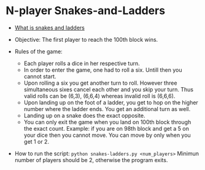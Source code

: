 # N-player Snakes-and-Ladders
* [What is snakes and ladders](https://en.wikipedia.org/wiki/Snakes_and_Ladders)
* Objective: The first player to reach the 100th block wins.
* Rules of the game:
  * Each player rolls a dice in her respective turn.
  * In order to enter the game, one had to roll a six. Untill then you cannot start.
  * Upon rolling a six you get another turn to roll. However three simultaneous sixes cancel each other and you skip your turn. Thus valid rolls can be (6,3), (6,6,4) whereas invalid roll is (6,6,6).
  * Upon landing up on the foot of a ladder, you get to hop on the higher number where the ladder ends. You get an additional turn as well.
  * Landing up on a snake does the exact opposite.
  * You can only exit the game when you land on 100th block through the exact count. Example: if you are on 98th block and get a 5 on your dice then you cannot move. You can move by only when you get 1 or 2.

* How to run the script:
 ```python snakes-ladders.py <num_players>```
 Minimun number of players should be 2, otherwise the program exits.
